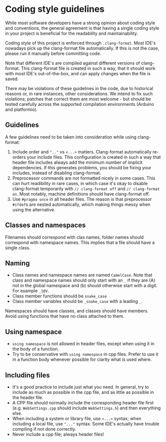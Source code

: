 # Coding style guidelines

While most software developers have a strong opinion about coding 
style and conventions, the general agreement is that having a single 
coding style in your project is beneficial for the readability and 
maintainability. 

Coding style of this project is enforced through `.clang-format`. 
Most IDE's nowadays pick up the clang-format file automatically. If
this is not the case, please run it manually before committing code.

Note that different IDE's are compiled against different versions of 
clang-format. This clang-format file is created in such a way, that 
it should work with most IDE's out-of-the-box, and can apply changes 
when the file is saved.

There may be violations of these guidelines in the code, due to
historical reasons or, in rare instances, other considerations.
We intend to fix such violations; patches that correct them
are most welcome - but should be tested carefully across the
supported compilation environments (Arduino and platformio).

## Guidelines 

A few guidelines need to be taken into consideration while using 
clang-format:

1. Include order and `".."` vs `<...>` matters. Clang-format 
   automatically re-orders your include files. This configuration 
   is created in such a way that header file includes always add
   the minimum number of implicit dependencies. If this generates 
   problems, you should be fixing your includes, instead of disabling
   clang-format.
2. Preprocessor commands are not formatted nicely in some cases.
   This can hurt readibility in rare cases, in which case it's 
   okay to disable clang-format temporarily with 
   `// clang-format off` and `// clang-format on`. Most notably, 
   machine definitions should have clang-format off.
3. Use `#pragma once` in all header files. The reason is that 
   preprocessor `#ifdef`s are nested automatically, which making 
   things messy when using the alternative.

## Classes and namespaces

Filenames should correspond with clas names, folder names should 
correspond with namespace names. This implies that a file should 
have a single class.

## Naming

- Class names and namespace names are named `CamelCase`. Note that 
  class and namespace names should only start with an `_` if they are 
  (A) not in the global namespace and (b) should otherwise start with a digit.
  For example `_10V`.
- Class member functions should be `snake_case`
- Class member variables should be `_snake_case` with a leading `_`.
 
Namespaces should have classes, and classes should have members. Avoid
using functions that have no class attached to them.

## Using namespace

- `using namespace` is not allowed in header files, except when 
  using it in the body of a function.
- Try to be conservative with `using namespace` in cpp files. 
  Prefer to use it in a function body whenever possible for clarity
  what is used where.

## Including files

- It's a good practice to include just what you need. In general,
  try to include as much as possible in the cpp file, and as little 
  as possible in the header file.
- A CPP file should normally include the corresponding header file 
  first (e.g. `WebSettings.cpp` should include `WebSettings.h`)
  and then everything else.
- When including a system or library file, use `<...>` syntax; 
  when including a local file, use `"..."` syntax. Some IDE's
  actually have trouble compiling if not done correctly.
- Never include a cpp file; always header files!
